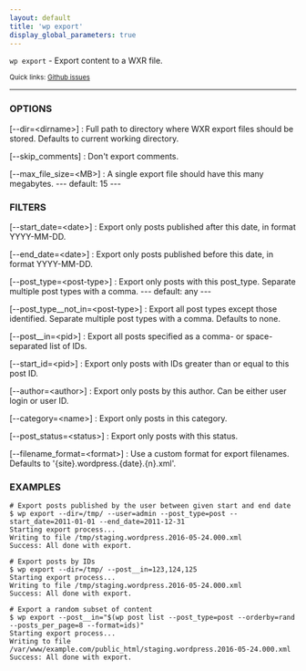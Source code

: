 ```yaml
---
layout: default
title: 'wp export'
display_global_parameters: true
---
```


`wp export` - Export content to a WXR file.

<small>Quick links: <a href="https://github.com/wp-cli/wp-cli/issues?q=is%3Aopen+label%3Acommand%3Aexport+sort%3Aupdated-desc">Github issues</a></small>

<hr />

### OPTIONS

[\--dir=&lt;dirname&gt;]
: Full path to directory where WXR export files should be stored. Defaults
to current working directory.

[\--skip_comments]
: Don't export comments.

[\--max_file_size=&lt;MB&gt;]
: A single export file should have this many megabytes.
\---
default: 15
\---

### FILTERS

[\--start_date=&lt;date&gt;]
: Export only posts published after this date, in format YYYY-MM-DD.

[\--end_date=&lt;date&gt;]
: Export only posts published before this date, in format YYYY-MM-DD.

[\--post_type=&lt;post-type&gt;]
: Export only posts with this post_type. Separate multiple post types with a
comma.
\---
default: any
\---

[\--post_type__not_in=&lt;post-type&gt;]
: Export all post types except those identified. Separate multiple post types
with a comma. Defaults to none.

[\--post__in=&lt;pid&gt;]
: Export all posts specified as a comma- or space-separated list of IDs.

[\--start_id=&lt;pid&gt;]
: Export only posts with IDs greater than or equal to this post ID.

[\--author=&lt;author&gt;]
: Export only posts by this author. Can be either user login or user ID.

[\--category=&lt;name&gt;]
: Export only posts in this category.

[\--post_status=&lt;status&gt;]
: Export only posts with this status.

[\--filename_format=&lt;format&gt;]
: Use a custom format for export filenames. Defaults to '{site}.wordpress.{date}.{n}.xml'.

### EXAMPLES

    # Export posts published by the user between given start and end date
    $ wp export --dir=/tmp/ --user=admin --post_type=post --start_date=2011-01-01 --end_date=2011-12-31
    Starting export process...
    Writing to file /tmp/staging.wordpress.2016-05-24.000.xml
    Success: All done with export.

    # Export posts by IDs
    $ wp export --dir=/tmp/ --post__in=123,124,125
    Starting export process...
    Writing to file /tmp/staging.wordpress.2016-05-24.000.xml
    Success: All done with export.

    # Export a random subset of content
    $ wp export --post__in="$(wp post list --post_type=post --orderby=rand --posts_per_page=8 --format=ids)"
    Starting export process...
    Writing to file /var/www/example.com/public_html/staging.wordpress.2016-05-24.000.xml
    Success: All done with export.




